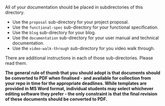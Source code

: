 All of your documentation should be placed in subdirectories of this directory.

- Use the `proposal` sub-directory for your project proposal.
- Use the `functional-spec` sub-directory for your functional specification.
- Use the `blog` sub-directory for your blog.
- Use the `documentation` sub-directory for your user manual and technical documentation.
- Use the `video-walk-through` sub-directory for you video walk through.

There are additional instructions in each of those sub-directories.  Please read them.

**The general rule of thumb that you should adopt is that documents should be converted
to PDF when finalised - and available for collection from your repo in time for the
appropriate deadlines. While templates are provided in MS Word format, individual 
students may select whichever editing software they prefer - the only constraint is that
the final revision of these documents should be converted to PDF.**
